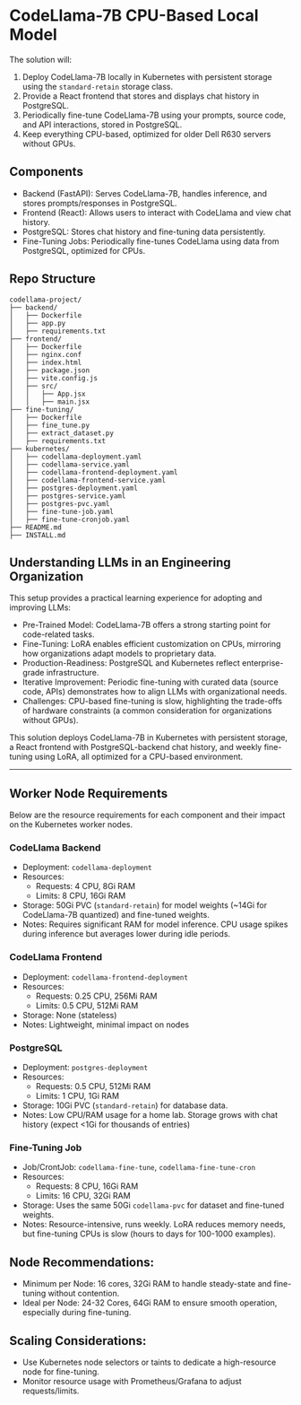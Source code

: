 # CodeLlama-7B CPU-Based Local Model
The solution will:

1. Deploy CodeLlama-7B locally in Kubernetes with persistent storage using the `standard-retain` storage class.
2. Provide a React frontend that stores and displays chat history in PostgreSQL.
3. Periodically fine-tune CodeLlama-7B using your prompts, source code, and API interactions, stored in PostgreSQL.
4. Keep everything CPU-based, optimized for older Dell R630 servers without GPUs.

## Components

* Backend (FastAPI): Serves CodeLlama-7B, handles inference, and stores prompts/responses in PostgreSQL.
* Frontend (React): Allows users to interact with CodeLlama and view chat history.
* PostgreSQL: Stores chat history and fine-tuning data persistently.
* Fine-Tuning Jobs: Periodically fine-tunes CodeLlama using data from PostgreSQL, optimized for CPUs.

## Repo Structure
```text
codellama-project/
├── backend/
│   ├── Dockerfile
│   ├── app.py
│   ├── requirements.txt
├── frontend/
│   ├── Dockerfile
│   ├── nginx.conf
│   ├── index.html
│   ├── package.json
│   ├── vite.config.js
│   ├── src/
│   │   ├── App.jsx
│   │   ├── main.jsx
├── fine-tuning/
│   ├── Dockerfile
│   ├── fine_tune.py
│   ├── extract_dataset.py
│   ├── requirements.txt
├── kubernetes/
│   ├── codellama-deployment.yaml
│   ├── codellama-service.yaml
│   ├── codellama-frontend-deployment.yaml
│   ├── codellama-frontend-service.yaml
│   ├── postgres-deployment.yaml
│   ├── postgres-service.yaml
│   ├── postgres-pvc.yaml
│   ├── fine-tune-job.yaml
│   ├── fine-tune-cronjob.yaml
├── README.md
├── INSTALL.md
```

## Understanding LLMs in an Engineering Organization

This setup provides a practical learning experience for adopting and improving LLMs:

* Pre-Trained Model: CodeLlama-7B offers a strong starting point for code-related tasks.
* Fine-Tuning: LoRA enables efficient customization on CPUs, mirroring how organizations adapt models to proprietary data.
* Production-Readiness: PostgreSQL and Kubernetes reflect enterprise-grade infrastructure.
* Iterative Improvement: Periodic fine-tuning with curated data (source code, APIs) demonstrates how to align LLMs with organizational needs.
* Challenges: CPU-based fine-tuning is slow, highlighting the trade-offs of hardware constraints (a common consideration for organizations without GPUs).

This solution deploys CodeLlama-7B in Kubernetes with persistent storage, a React frontend with PostgreSQL-backend chat history, and weekly fine-tuning using LoRA, all optimized for a CPU-based environment.

---
## Worker Node Requirements
Below are the resource requirements for each component and their impact on the Kubernetes worker nodes.

### CodeLlama Backend
* Deployment: `codellama-deployment`
* Resources:
    * Requests: 4 CPU, 8Gi RAM
    * Limits: 8 CPU, 16Gi RAM
* Storage: 50Gi PVC (`standard-retain`) for model weights (~14Gi for CodeLlama-7B quantized) and fine-tuned weights.
* Notes: Requires significant RAM for model inference. CPU usage spikes during inference but averages lower during idle periods.

### CodeLlama Frontend
* Deployment: `codellama-frontend-deployment`
* Resources:
    * Requests: 0.25 CPU, 256Mi RAM
    * Limits: 0.5 CPU, 512Mi RAM
* Storage: None (stateless)
* Notes: Lightweight, minimal impact on nodes

### PostgreSQL
* Deployment: `postgres-deployment`
* Resources:
    * Requests: 0.5 CPU, 512Mi RAM
    * Limits: 1 CPU, 1Gi RAM
* Storage: 10Gi PVC (`standard-retain`) for database data.
* Notes: Low CPU/RAM usage for a home lab. Storage grows with chat history (expect <1Gi for thousands of entries)

### Fine-Tuning Job
* Job/CrontJob: `codellama-fine-tune`, `codellama-fine-tune-cron`
* Resources:
    * Requests: 8 CPU, 16Gi RAM
    * Limits: 16 CPU, 32Gi RAM
* Storage: Uses the same 50Gi `codellama-pvc` for dataset and fine-tuned weights.
* Notes: Resource-intensive, runs weekly. LoRA reduces memory needs, but fine-tuning CPUs is slow (hours to days for 100-1000 examples).

## Node Recommendations:
* Minimum per Node: 16 cores, 32Gi RAM to handle steady-state and fine-tuning without contention.
* Ideal per Node: 24-32 Cores, 64Gi RAM to ensure smooth operation, especially during fine-tuning.

## Scaling Considerations:
* Use Kubernetes node selectors or taints to dedicate a high-resource node for fine-tuning.
* Monitor resource usage with Prometheus/Grafana to adjust requests/limits.